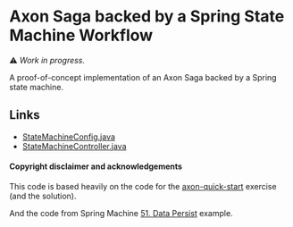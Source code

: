 Axon Saga backed by a Spring State Machine Workflow
===

:warning:  _Work in progress._

A proof-of-concept implementation of an Axon Saga backed by a Spring state machine.


Links
---

- [StateMachineConfig.java](https://github.com/spring-projects/spring-statemachine/blob/master/spring-statemachine-samples/datapersist/src/main/java/demo/datapersist/StateMachineConfig.java)
- [StateMachineController.java](https://github.com/spring-projects/spring-statemachine/blob/master/spring-statemachine-samples/datapersist/src/main/java/demo/datapersist/StateMachineController.java)


#### Copyright disclaimer and acknowledgements

This code is based heavily on the code for the [axon-quick-start](https://github.com/AxonIQ/axon-quick-start)
exercise (and the solution).

And the code from Spring Machine [51. Data Persist](https://docs.spring.io/spring-statemachine/docs/current/reference/html/statemachine-examples-datapersist.html)
example.